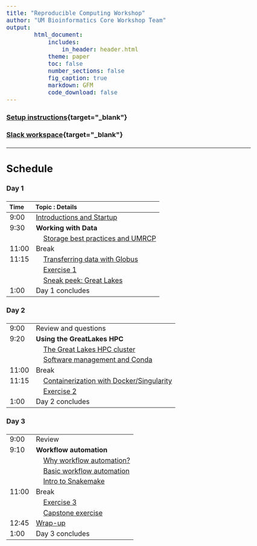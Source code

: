 ```yaml
---
title: "Reproducible Computing Workshop"
author: "UM Bioinformatics Core Workshop Team"
output:
        html_document:
            includes:
                in_header: header.html
            theme: paper
            toc: false
            number_sections: false
            fig_caption: true
            markdown: GFM
            code_download: false
---
```


<style type="text/css">

body, td {
   font-size: 18px;
}
</style>


#### [Setup instructions](workshop_setup/setup_instructions.html){target="_blank"}

#### [Slack workspace](https://umbioinfcoreworkshops.slack.com){target="_blank"}

---

## Schedule

#### Day 1
| Time | Topic : Details |
| :---  | :---- |
|  9:00 | [Introductions and Startup](Module00_Introduction.html) |
|  9:30 | **Working with Data** |
|       | &nbsp;&nbsp;&nbsp;&nbsp;[Storage best practices and UMRCP](Module01_storage_best_practices_UMRCP.html) |
| 11:00 | Break |
| 11:15 | &nbsp;&nbsp;&nbsp;&nbsp;[Transferring data with Globus](Module02_transferring_data_globus.html) |
|       | &nbsp;&nbsp;&nbsp;&nbsp;[Exercise 1](exercise-1.html) |
|       | &nbsp;&nbsp;&nbsp;&nbsp;[Sneak peek: Great Lakes](Module03a_sneak_peek_great_lakes.html) |
|  1:00 | Day 1 concludes |
#### Day 2
| | |
| :---  | :---- |
|  9:00 | Review and questions |
|  9:20 | **Using the GreatLakes HPC** |
|       | &nbsp;&nbsp;&nbsp;&nbsp;[The Great Lakes HPC cluster](Module03b_great_lakes_cluster.html) |
|       | &nbsp;&nbsp;&nbsp;&nbsp;[Software management and Conda](Module04_software_management_conda.html) |
| 11:00 | Break |
| 11:15 | &nbsp;&nbsp;&nbsp;&nbsp;[Containerization with Docker/Singularity](Module05_containers_docker_singularity.html) |
|       | &nbsp;&nbsp;&nbsp;&nbsp;[Exercise 2](exercise-2.html) |
|  1:00 | Day 2 concludes |
#### Day 3
| | |
| :---  | :---- |
|  9:00 | Review |
|  9:10 | **Workflow automation** |
|       | &nbsp;&nbsp;&nbsp;&nbsp;[Why workflow automation?](why-workflow-automation.html) |
|       | &nbsp;&nbsp;&nbsp;&nbsp;[Basic workflow automation](basic-workflow-automation.html) |
|       | &nbsp;&nbsp;&nbsp;&nbsp;[Intro to Snakemake](intro-to-snakemake.html) |
| 11:00 | Break |
|       | &nbsp;&nbsp;&nbsp;&nbsp;[Exercise 3](exercise-3.html) |
|       | &nbsp;&nbsp;&nbsp;&nbsp;[Capstone exercise](capstone-exercise.html) |
| 12:45 | [Wrap-up](Module99_Wrap_up.html) |
|  1:00 | Day 3 concludes |
